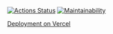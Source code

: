 [![Actions Status](https://github.com/sirflyingv/frontend-project-11/workflows/hexlet-check/badge.svg)](https://github.com/sirflyingv/frontend-project-11/actions)
[![Maintainability](https://api.codeclimate.com/v1/badges/fa4c87728e41cbc4baf6/maintainability)](https://codeclimate.com/github/sirflyingv/frontend-project-11/maintainability)

[Deployment on Vercel](https://frontend-project-11-git-main-sirflyingv.vercel.app/)
